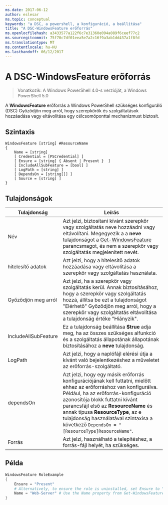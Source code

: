 ```yaml
---
ms.date: 2017-06-12
author: eslesar
ms.topic: conceptual
keywords: "a DSC, a powershell, a konfiguráció, a beállítása"
title: "A DSC-WindowsFeature erőforrás"
ms.openlocfilehash: a3433577a122f6c7e31360e094a089f6ceef77c2
ms.sourcegitcommit: 75f70c7df01eea5e7a2c16f9a3ab1dd437a1f8fd
ms.translationtype: MT
ms.contentlocale: hu-HU
ms.lasthandoff: 06/12/2017
---
```

# <a name="dsc-windowsfeature-resource"></a>A DSC-WindowsFeature erőforrás

> Vonatkozik: A Windows PowerShell 4.0-s verzióját, a Windows PowerShell 5.0

A **WindowsFeature** erőforrás a Windows PowerShell szükséges konfiguráló (DSC) Győződjön meg arról, hogy szerepkörök és szolgáltatások hozzáadása vagy eltávolítása egy célcsomóponttal mechanizmust biztosít.

## <a name="syntax"></a>Szintaxis

```
WindowsFeature [string] #ResourceName
{
    Name = [string]
    [ Credential = [PSCredential] ]
    [ Ensure = [string] { Absent | Present }  ]
    [ IncludeAllSubFeature = [bool] ]
    [ LogPath = [string] ]
    [ DependsOn = [string[]] ]
    [ Source = [string] ]
}
```

## <a name="properties"></a>Tulajdonságok

|  Tulajdonság  |  Leírás   | 
|---|---| 
| Név| Azt jelzi, biztosítani kívánt szerepkör vagy szolgáltatás neve hozzáadni vagy eltávolítani. Megegyezik a a __neve__ tulajdonságot a [Get-WindowsFeature](https://technet.microsoft.com/en-us/library/jj205469.aspx) parancsmagot, és nem a szerepkör vagy szolgáltatás megjelenített nevét.| 
| hitelesítő adatok| Azt jelzi, hogy a hitelesítő adatok hozzáadása vagy eltávolítása a szerepkör vagy szolgáltatás használata.| 
| Győződjön meg arról| Azt jelzi, ha a szerepkör vagy szolgáltatás kerül. Annak biztosításához, hogy a szerepkör vagy szolgáltatás hozzá, állítsa be ezt a tulajdonságot "Elérhető" Győződjön meg arról, hogy a szerepkör vagy szolgáltatás eltávolítása a tulajdonság értéke "Hiányzik".| 
| IncludeAllSubFeature| Ez a tulajdonság beállítása __$true__ adja meg, ha az összes szükséges alfunkció és a szolgáltatás állapotának állapotának biztosításához a __neve__ tulajdonság.| 
| LogPath| Azt jelzi, hogy a naplófájl elérési útja a kívánt való bejelentkezéshez a műveletet az erőforrás-szolgáltató.| 
| dependsOn| Azt jelzi, hogy egy másik erőforrás konfigurációjának kell futtatni, mielőtt ehhez az erőforráshoz van konfigurálva. Például, ha az erőforrás-konfiguráció azonosítója blokk futtatni kívánt parancsfájl első az __ResourceName__ és annak típusa __ResourceType__, az e tulajdonság használatával szintaxisa a következő `DependsOn = "[ResourceType]ResourceName"`.| 
| Forrás| Azt jelzi, használható a telepítéshez, a forrás-fájl helyét, ha szükséges.| 

## <a name="example"></a>Példa
```powershell
WindowsFeature RoleExample
{
    Ensure = "Present" 
    # Alternatively, to ensure the role is uninstalled, set Ensure to "Absent"
    Name = "Web-Server" # Use the Name property from Get-WindowsFeature  
}
```

